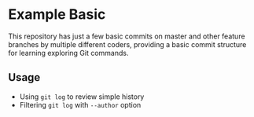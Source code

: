 # Example Basic

This repository has just a few basic commits on master and other feature branches by multiple different coders, providing a basic commit structure for learning exploring Git commands.

## Usage

* Using `git log` to review simple history
* Filtering `git log` with `--author` option
